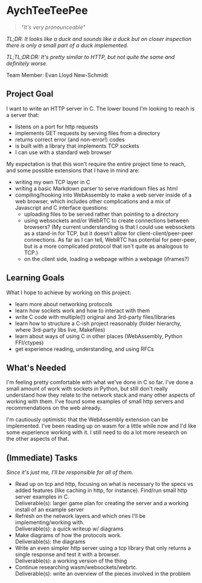 # AychTeeTeePee

> _"It's very pronounceable"_

_TL;DR: It looks like a duck and sounds like a duck but on closer inspection there is only a small part of a duck implemented._

_TL;TL;DR:DR: It's pretty similar to HTTP, but not quite the same and definitely worse._

Team Member: Evan Lloyd New-Schmidt

## Project Goal
I want to write an HTTP server in C. The lower bound I'm looking to reach is a server that:
- listens on a port for http requests
- implements GET requests by serving files from a directory
- returns correct error (and non-error!) codes
- is built with a library that implements TCP sockets
- I can use with a standard web browser

My expectation is that this won't require the entire project time to reach, and some possible extensions that I have in mind are:
- writing my own TCP layer in C
- writing a basic Markdown parser to serve markdown files as html
- compiling/hooking into WebAssembly to make a web server inside of a web browser, which includes other complications and a mix of Javascript and C interface questions:
  - uploading files to be served rather than pointing to a directory
  - using websockets and/or WebRTC to create connections between browsers? (My current understanding is that I could use websockets as a stand-in for TCP, but it doesn't allow for client-client/peer-peer connections. As far as I can tell, WebRTC has potential for peer-peer, but is a more complicated protocol that isn't quite as analogous to TCP.)
  - on the client side, loading a webpage within a webpage (iframes?)

## Learning Goals

What I hope to achieve by working on this project:
- learn more about networking protocols
- learn how sockets work and how to interact with them
- write C code with multiple(!) original and 3rd-party files/libraries
- learn how to structure a C-ish project reasonably (folder hierarchy, where 3rd-party libs live, Makefiles)
- learn about ways of using C in other places (WebAssembly, Python FFI/ctypes)
- get experience reading, understanding, and using RFCs

## What's Needed

I'm feeling pretty comfortable with what we've done in C so far. I've done a small amount of work with sockets in Python, but still don't really understand how they relate to the network stack and many other aspects of working with them. I've found some examples of small http servers and recommendations on the web already.

I'm cautiously optimistic that the WebAssembly extension can be implemented. I've been reading up on wasm for a little while now and I'd like some experience working with it. I still need to do a lot more research on the other aspects of that.

## (Immediate) Tasks

_Since it's just me, I'll be responsible for all of them._

- Read up on tcp and http, focusing on what is necessary to the specs vs added features (like caching in http, for instance). Find/run small http server examples in C.  
  Deliverable(s): larger game plan for creating the server and a working install of an example server
- Refresh on the network layers and which ones I'll be implementing/working with.  
  Deliverable(s): a quick writeup w/ diagrams
- Make diagrams of how the protocols work.  
  Deliverable(s): the diagrams
- Write an even simpler http server using a tcp library that only returns a single response and test it with a browser.  
  Deliverable(s): a working version of the thing
- Continue researching wasm/websockets/webrtc.  
  Deliverable(s): write an overview of the pieces involved in the problem
